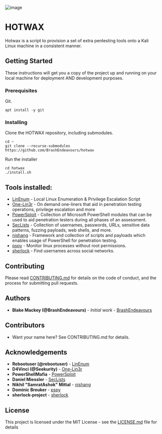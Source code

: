 ![image](https://user-images.githubusercontent.com/8198523/62826983-af786380-bb93-11e9-85a6-c938284e1057.png)
# HOTWAX

Hotwax is a script to provision a set of extra pentesting tools onto a Kali Linux machine in a consistent manner.

## Getting Started

These instructions will get you a copy of the project up and running on your local machine for deployment AND development purposes.

### Prerequisites

Git.

```
apt install -y git
```

### Installing

Clone the HOTWAX repository, including submodules.

```
cd ~
git clone --recurse-submodules https://github.com/BrashEndeavours/hotwax 
```

Run the installer

```
cd hotwax
./install.sh
```

## Tools installed:

 - [LinEnum](https://github.com/rebootuser/LinEnum) - Local Linux Enumeration & Privilege Escalation Script 
 - [One-Lin3r](https://github.com/D4Vinci/One-Lin3r) - On demand one-liners that aid in penetration testing operations, privilege escalation and more
 - [PowerSploit](https://github.com/PowerShellMafia/PowerSploit) - Collection of Microsoft PowerShell modules that can be used to aid penetration testers during all phases of an assessment.
 - [SecLists](https://github.com/danielmiessler/SecLists) - Collection of usernames, passwords, URLs, sensitive data patterns, fuzzing payloads, web shells, and more.
 - [nishang](https://github.com/samratashok/nishang) - Framework and collection of scripts and payloads which enables usage of PowerShell for penetration testing.
 - [pspy](https://github.com/DominicBreuker/pspy) - Monitor linux processes without root permissions.
 - [sherlock](https://github.com/sherlock-project/sherlock) - Find usernames across social networks.

## Contributing

Please read [CONTRIBUTING.md](https://github.com/BrashEndeavours/hotwax/blob/master/CONTRIBUTING.md) for details on the code of conduct, and the process for submitting pull requests.

## Authors

* **Blake Mackey (@BrashEndeavours)** - *Initial work* - [BrashEndeavours](https://github.com/BrashEndeavours)

## Contributors

* Want your name here? See CONTRIBUTING.md for details.

## Acknowledgements

* **Rebootuser (@rebootuser)** - [LinEnum](https://github.com/rebootuser/LinEnum)
* **D4Vinci (@Seekurity)** - [One-Lin3r](https://github.com/D4Vinci/One-Lin3r)
* **PowerShellMafia** - [PowerSploit](https://github.com/PowerShellMafia/PowerSploit)
* **Daniel Miessler** - [SecLists](https://github.com/danielmiessler/SecLists)
* **Nikhil "SamratAshok" Mittal** - [nishang](https://github.com/samratashok/nishang)
* **Dominic Breuker** - [pspy](https://github.com/DominicBreuker/pspy)
* **sherlock-project** - [sherlock](https://github.com/sherlock-project/sherlock)

## License

This project is licensed under the MIT License - see the [LICENSE.md](LICENSE.md) file for details

